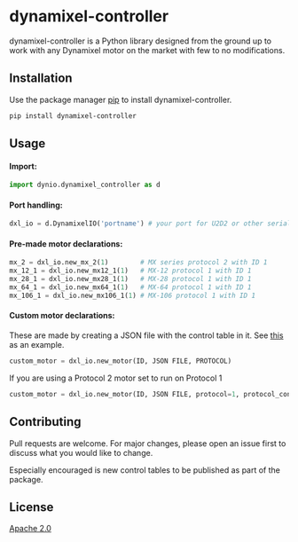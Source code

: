 # dynamixel-controller

dynamixel-controller is a Python library designed from the ground up to work with any Dynamixel motor on the market with few to no modifications.

## Installation

Use the package manager [pip](https://pip.pypa.io/en/stable/) to install dynamixel-controller.

```bash
pip install dynamixel-controller
```

## Usage
#### Import:
```python
import dynio.dynamixel_controller as d
```

#### Port handling:
```python
dxl_io = d.DynamixelIO('portname') # your port for U2D2 or other serial device
```

#### Pre-made motor declarations:
```python
mx_2 = dxl_io.new_mx_2(1)        # MX series protocol 2 with ID 1
mx_12_1 = dxl_io.new_mx12_1(1)   # MX-12 protocol 1 with ID 1
mx_28_1 = dxl_io.new_mx28_1(1)   # MX-28 protocol 1 with ID 1
mx_64_1 = dxl_io.new_mx64_1(1)   # MX-64 protocol 1 with ID 1
mx_106_1 = dxl_io.new_mx106_1(1) # MX-106 protocol 1 with ID 1
```

#### Custom motor declarations:
These are made by creating a JSON file with the control table in it. 
See [this](https://github.com/Jyumpp/dynamixel-controller/blob/master/example.json) as an example.
```python
custom_motor = dxl_io.new_motor(ID, JSON FILE, PROTOCOL)
```
If you are using a Protocol 2 motor set to run on Protocol 1
```python
custom_motor = dxl_io.new_motor(ID, JSON FILE, protocol=1, protocol_control_table=2)
```


## Contributing
Pull requests are welcome. For major changes, please open an issue first to discuss what you would like to change.

Especially encouraged is new control tables to be published as part of the package.

## License
[Apache 2.0](https://choosealicense.com/licenses/apache-2.0/)